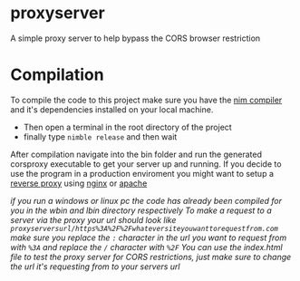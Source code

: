 # proxyserver
A simple proxy server to help bypass the CORS browser restriction

# Compilation
To compile the code to this project make sure you have the [nim compiler](https://nim-lang.org/install.html) and it's
dependencies installed on your local machine.

- Then open a terminal in the root directory of the project
- finally type `nimble release` and then wait

After compilation navigate into the bin folder and run the generated corsproxy executable to get your server up and
running. If you decide to use the program in a production enviroment you might want to setup a [reverse proxy](https://www.nginx.com/resources/glossary/reverse-proxy-server/) using [nginx](https://docs.nginx.com/nginx/admin-guide/installing-nginx/installing-nginx-open-source/) or [apache](http://httpd.apache.org/docs/current/install.html)

*if you run a windows or linux pc the code has already been compiled for you in the wbin and lbin directory respectively*
*To make a request to a server via the proxy your url should look like `proxyserversurl/https%3A%2F%2Fwhateversiteyouwanttorequestfrom.com`*
*make sure you replace the `:` character in the url you want to request from with `%3A` and replace the `/` character with `%2F`*
*You can use the index.html file to test the proxy server for CORS restrictions, just make sure to change the url it's requesting from to your servers url*
